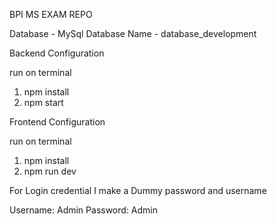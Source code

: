 BPI MS EXAM REPO

Database - MySql
Database Name - database_development

Backend Configuration

run on terminal
1. npm install
2. npm start

Frontend Configuration

run on terminal
1. npm install
2. npm run dev


For Login credential I make a Dummy password and username

Username: Admin
Password: Admin
